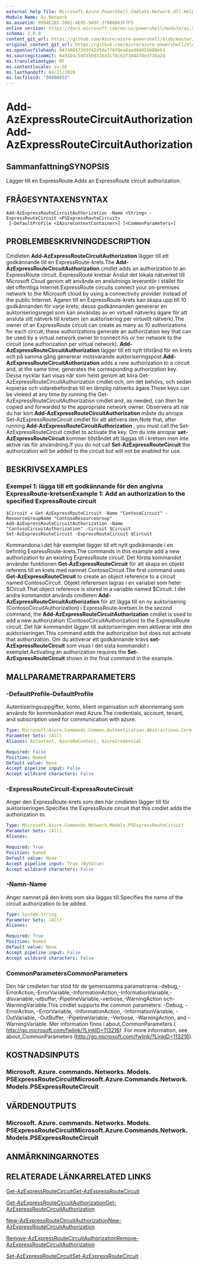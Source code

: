 ```yaml
---
external help file: Microsoft.Azure.PowerShell.Cmdlets.Network.dll-Help.xml
Module Name: Az.Network
ms.assetid: 9994E2B2-20A1-4E95-9A9F-379B8B63F7F5
online version: https://docs.microsoft.com/en-us/powershell/module/az.network/add-azexpressroutecircuitauthorization
schema: 2.0.0
content_git_url: https://github.com/Azure/azure-powershell/blob/master/src/Network/Network/help/Add-AzExpressRouteCircuitAuthorization.md
original_content_git_url: https://github.com/Azure/azure-powershell/blob/master/src/Network/Network/help/Add-AzExpressRouteCircuitAuthorization.md
ms.openlocfilehash: 047400472d3f42d5daff0f0ea6aed44455608eb3
ms.sourcegitcommit: 6a91b4c545350d316d3cf8c62f384478e3f3ba24
ms.translationtype: MT
ms.contentlocale: sv-SE
ms.lasthandoff: 04/21/2020
ms.locfileid: "94088833"
---
```

# <span data-ttu-id="d5597-101">Add-AzExpressRouteCircuitAuthorization</span><span class="sxs-lookup"><span data-stu-id="d5597-101">Add-AzExpressRouteCircuitAuthorization</span></span>

## <span data-ttu-id="d5597-102">Sammanfattning</span><span class="sxs-lookup"><span data-stu-id="d5597-102">SYNOPSIS</span></span>
<span data-ttu-id="d5597-103">Lägger till en ExpressRoute.</span><span class="sxs-lookup"><span data-stu-id="d5597-103">Adds an ExpressRoute circuit authorization.</span></span>

## <span data-ttu-id="d5597-104">FRÅGESYNTAXEN</span><span class="sxs-lookup"><span data-stu-id="d5597-104">SYNTAX</span></span>

```
Add-AzExpressRouteCircuitAuthorization -Name <String> -ExpressRouteCircuit <PSExpressRouteCircuit>
 [-DefaultProfile <IAzureContextContainer>] [<CommonParameters>]
```

## <span data-ttu-id="d5597-105">PROBLEMBESKRIVNING</span><span class="sxs-lookup"><span data-stu-id="d5597-105">DESCRIPTION</span></span>
<span data-ttu-id="d5597-106">Cmdleten **Add-AzExpressRouteCircuitAuthorization** lägger till ett godkännande till en ExpressRoute-krets.</span><span class="sxs-lookup"><span data-stu-id="d5597-106">The **Add-AzExpressRouteCircuitAuthorization** cmdlet adds an authorization to an ExpressRoute circuit.</span></span> <span data-ttu-id="d5597-107">ExpressRoute kretsar Anslut det lokala nätverket till Microsoft Cloud genom att använda en anslutnings leverantör i stället för det offentliga Internet.</span><span class="sxs-lookup"><span data-stu-id="d5597-107">ExpressRoute circuits connect your on-premises network to the Microsoft cloud by using a connectivity provider instead of the public Internet.</span></span> <span data-ttu-id="d5597-108">Ägaren till en ExpressRoute-krets kan skapa upp till 10 godkännanden för varje krets; dessa godkännanden genererar en auktoriseringsregel som kan användas av en virtuell nätverks ägare för att ansluta sitt nätverk till kretsen (en auktorisering per virtuellt nätverk).</span><span class="sxs-lookup"><span data-stu-id="d5597-108">The owner of an ExpressRoute circuit can create as many as 10 authorizations for each circuit; these authorizations generate an authorization key that can be used by a virtual network owner to connect his or her network to the circuit (one authorization per virtual network).</span></span> <span data-ttu-id="d5597-109">**Add-AzExpressRouteCircuitAuthorization** lägger till ett nytt tillstånd för en krets och på samma gång genererar motsvarande auktoriseringspost.</span><span class="sxs-lookup"><span data-stu-id="d5597-109">**Add-AzExpressRouteCircuitAuthorization** adds a new authorization to a circuit and, at the same time, generates the corresponding authorization key.</span></span> <span data-ttu-id="d5597-110">Dessa nycklar kan visas när som helst genom att köra Get-AzExpressRouteCircuitAuthorization cmdlet och, om det behövs, och sedan kopieras och vidarebefordras till en lämplig nätverks ägare.</span><span class="sxs-lookup"><span data-stu-id="d5597-110">These keys can be viewed at any time by running the Get-AzExpressRouteCircuitAuthorization cmdlet and, as needed, can then be copied and forwarded to the appropriate network owner.</span></span>
<span data-ttu-id="d5597-111">Observera att när du har kört **Add-AzExpressRouteCircuitAuthorization** måste du anropa Set-AzExpressRouteCircuit cmdlet för att aktivera den.</span><span class="sxs-lookup"><span data-stu-id="d5597-111">Note that, after running **Add-AzExpressRouteCircuitAuthorization** , you must call the Set-AzExpressRouteCircuit cmdlet to activate the key.</span></span> <span data-ttu-id="d5597-112">Om du inte anropar **set-AzExpressRouteCircuit** kommer tillståndet att läggas till i kretsen men inte aktive ras för användning.</span><span class="sxs-lookup"><span data-stu-id="d5597-112">If you do not call **Set-AzExpressRouteCircuit** the authorization will be added to the circuit but will not be enabled for use.</span></span>

## <span data-ttu-id="d5597-113">BESKRIVS</span><span class="sxs-lookup"><span data-stu-id="d5597-113">EXAMPLES</span></span>

### <span data-ttu-id="d5597-114">Exempel 1: lägga till ett godkännande för den angivna ExpressRoute-kretsen</span><span class="sxs-lookup"><span data-stu-id="d5597-114">Example 1: Add an authorization to the specified ExpressRoute circuit</span></span>
```
$Circuit = Get-AzExpressRouteCircuit -Name "ContosoCircuit" -ResourceGroupName "ContosoResourceGroup"
Add-AzExpressRouteCircuitAuthorization -Name "ContosoCircuitAuthorization" -Circuit $Circuit
Set-AzExpressRouteCircuit -ExpressRouteCircuit $Circuit
```

<span data-ttu-id="d5597-115">Kommandona i det här exemplet lägger till ett nytt godkännande i en befintlig ExpressRoute-krets.</span><span class="sxs-lookup"><span data-stu-id="d5597-115">The commands in this example add a new authorization to an existing ExpressRoute circuit.</span></span> <span data-ttu-id="d5597-116">Det första kommandot använder funktionen **Get-AzExpressRouteCircuit** för att skapa en objekt referens till en krets med namnet ContosoCircuit.</span><span class="sxs-lookup"><span data-stu-id="d5597-116">The first command uses **Get-AzExpressRouteCircuit** to create an object reference to a circuit named ContosoCircuit.</span></span> <span data-ttu-id="d5597-117">Objekt referensen lagras i en variabel som heter $Circuit.</span><span class="sxs-lookup"><span data-stu-id="d5597-117">That object reference is stored in a variable named $Circuit.</span></span>
<span data-ttu-id="d5597-118">I det andra kommandot används cmdleten **Add-AzExpressRouteCircuitAuthorization** för att lägga till en ny auktorisering (ContosoCircuitAuthorization) i ExpressRoute-kretsen.</span><span class="sxs-lookup"><span data-stu-id="d5597-118">In the second command, the **Add-AzExpressRouteCircuitAuthorization** cmdlet is used to add a new authorization (ContosoCircuitAuthorization) to the ExpressRoute circuit.</span></span> <span data-ttu-id="d5597-119">Det här kommandot lägger till auktoriseringen men aktiverar inte den auktoriseringen.</span><span class="sxs-lookup"><span data-stu-id="d5597-119">This command adds the authorization but does not activate that authorization.</span></span> <span data-ttu-id="d5597-120">Om du aktiverar ett godkännande krävs **set-AzExpressRouteCircuit** som visas i det sista kommandot i exemplet.</span><span class="sxs-lookup"><span data-stu-id="d5597-120">Activating an authorization requires the **Set-AzExpressRouteCircuit** shown in the final command in the example.</span></span>

## <span data-ttu-id="d5597-121">MALLPARAMETRAR</span><span class="sxs-lookup"><span data-stu-id="d5597-121">PARAMETERS</span></span>

### <span data-ttu-id="d5597-122">-DefaultProfile</span><span class="sxs-lookup"><span data-stu-id="d5597-122">-DefaultProfile</span></span>
<span data-ttu-id="d5597-123">Autentiseringsuppgifter, konto, klient organisation och abonnemang som används för kommunikation med Azure.</span><span class="sxs-lookup"><span data-stu-id="d5597-123">The credentials, account, tenant, and subscription used for communication with azure.</span></span>

```yaml
Type: Microsoft.Azure.Commands.Common.Authentication.Abstractions.Core.IAzureContextContainer
Parameter Sets: (All)
Aliases: AzContext, AzureRmContext, AzureCredential

Required: False
Position: Named
Default value: None
Accept pipeline input: False
Accept wildcard characters: False
```

### <span data-ttu-id="d5597-124">-ExpressRouteCircuit</span><span class="sxs-lookup"><span data-stu-id="d5597-124">-ExpressRouteCircuit</span></span>
<span data-ttu-id="d5597-125">Anger den ExpressRoute-krets som den här cmdleten lägger till för auktoriseringen.</span><span class="sxs-lookup"><span data-stu-id="d5597-125">Specifies the ExpressRoute circuit that this cmdlet adds the authorization to.</span></span>

```yaml
Type: Microsoft.Azure.Commands.Network.Models.PSExpressRouteCircuit
Parameter Sets: (All)
Aliases:

Required: True
Position: Named
Default value: None
Accept pipeline input: True (ByValue)
Accept wildcard characters: False
```

### <span data-ttu-id="d5597-126">-Namn</span><span class="sxs-lookup"><span data-stu-id="d5597-126">-Name</span></span>
<span data-ttu-id="d5597-127">Anger namnet på den krets som ska läggas till.</span><span class="sxs-lookup"><span data-stu-id="d5597-127">Specifies the name of the circuit authorization to be added.</span></span>

```yaml
Type: System.String
Parameter Sets: (All)
Aliases:

Required: True
Position: Named
Default value: None
Accept pipeline input: False
Accept wildcard characters: False
```

### <span data-ttu-id="d5597-128">CommonParameters</span><span class="sxs-lookup"><span data-stu-id="d5597-128">CommonParameters</span></span>
<span data-ttu-id="d5597-129">Den här cmdleten har stöd för de gemensamma parametrarna:-debug,-ErrorAction,-ErrorVariable,-InformationAction,-InformationVariable,-disvariable,-utbuffer,-PipelineVariable,-verbose,-WarningAction och-WarningVariable.</span><span class="sxs-lookup"><span data-stu-id="d5597-129">This cmdlet supports the common parameters: -Debug, -ErrorAction, -ErrorVariable, -InformationAction, -InformationVariable, -OutVariable, -OutBuffer, -PipelineVariable, -Verbose, -WarningAction, and -WarningVariable.</span></span> <span data-ttu-id="d5597-130">Mer information finns i about_CommonParameters ( http://go.microsoft.com/fwlink/?LinkID=113216) .</span><span class="sxs-lookup"><span data-stu-id="d5597-130">For more information, see about_CommonParameters (http://go.microsoft.com/fwlink/?LinkID=113216).</span></span>

## <span data-ttu-id="d5597-131">KOSTNADS</span><span class="sxs-lookup"><span data-stu-id="d5597-131">INPUTS</span></span>

### <span data-ttu-id="d5597-132">Microsoft. Azure. commands. Networks. Models. PSExpressRouteCircuit</span><span class="sxs-lookup"><span data-stu-id="d5597-132">Microsoft.Azure.Commands.Network.Models.PSExpressRouteCircuit</span></span>

## <span data-ttu-id="d5597-133">VÄRDEN</span><span class="sxs-lookup"><span data-stu-id="d5597-133">OUTPUTS</span></span>

### <span data-ttu-id="d5597-134">Microsoft. Azure. commands. Networks. Models. PSExpressRouteCircuit</span><span class="sxs-lookup"><span data-stu-id="d5597-134">Microsoft.Azure.Commands.Network.Models.PSExpressRouteCircuit</span></span>

## <span data-ttu-id="d5597-135">ANMÄRKNINGAR</span><span class="sxs-lookup"><span data-stu-id="d5597-135">NOTES</span></span>

## <span data-ttu-id="d5597-136">RELATERADE LÄNKAR</span><span class="sxs-lookup"><span data-stu-id="d5597-136">RELATED LINKS</span></span>

[<span data-ttu-id="d5597-137">Get-AzExpressRouteCircuit</span><span class="sxs-lookup"><span data-stu-id="d5597-137">Get-AzExpressRouteCircuit</span></span>](./Get-AzExpressRouteCircuit.md)

[<span data-ttu-id="d5597-138">Get-AzExpressRouteCircuitAuthorization</span><span class="sxs-lookup"><span data-stu-id="d5597-138">Get-AzExpressRouteCircuitAuthorization</span></span>](./Get-AzExpressRouteCircuitAuthorization.md)

[<span data-ttu-id="d5597-139">New-AzExpressRouteCircuitAuthorization</span><span class="sxs-lookup"><span data-stu-id="d5597-139">New-AzExpressRouteCircuitAuthorization</span></span>](./New-AzExpressRouteCircuitAuthorization.md)

[<span data-ttu-id="d5597-140">Remove-AzExpressRouteCircuitAuthorization</span><span class="sxs-lookup"><span data-stu-id="d5597-140">Remove-AzExpressRouteCircuitAuthorization</span></span>](./Remove-AzExpressRouteCircuitAuthorization.md)

[<span data-ttu-id="d5597-141">Set-AzExpressRouteCircuit</span><span class="sxs-lookup"><span data-stu-id="d5597-141">Set-AzExpressRouteCircuit</span></span>](./Set-AzExpressRouteCircuit.md)
